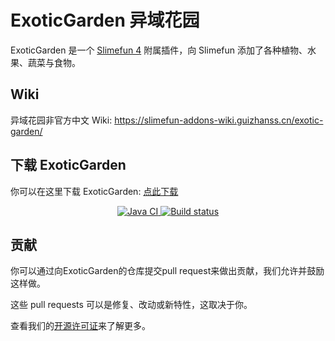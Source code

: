 # ExoticGarden 异域花园

ExoticGarden 是一个 [Slimefun 4](https://github.com/TheBusyBiscuit/Slimefun4) 附属插件，向 Slimefun 添加了各种植物、水果、蔬菜与食物。

## Wiki

异域花园非官方中文 Wiki: https://slimefun-addons-wiki.guizhanss.cn/exotic-garden/

## 下载 ExoticGarden
你可以在这里下载 ExoticGarden: [点此下载](https://builds.guizhanss.net/ybw0014/ExoticGarden-CN/master)

<p align="center">
  <a href="https://github.com/ybw0014/ExoticGarden-CN/actions/workflows/maven.yml">
    <img src="https://github.com/ybw0014/ExoticGarden-CN/actions/workflows/maven.yml/badge.svg" alt="Java CI"/>
  </a>

  <a href="https://builds.guizhanss.net/ybw0014/ExoticGarden-CN/master">
    <img src="https://builds.guizhanss.net/f/ybw0014/ExoticGarden-CN/master/badge.svg" alt="Build status"/>
  </a>
</p>

## 贡献

你可以通过向ExoticGarden的仓库提交pull request来做出贡献，我们允许并鼓励这样做。

这些 pull requests 可以是修复、改动或新特性，这取决于你。

查看我们的[开源许可证](/LICENSE)来了解更多。
